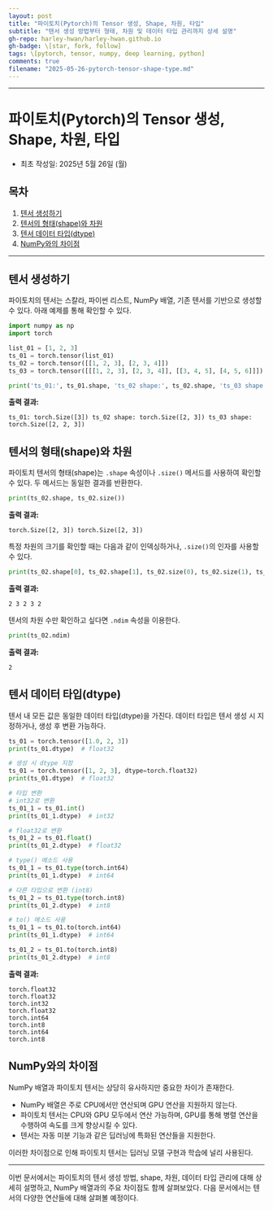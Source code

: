 ```yaml
---
layout: post
title: "파이토치(Pytorch)의 Tensor 생성, Shape, 차원, 타입"
subtitle: "텐서 생성 방법부터 형태, 차원 및 데이터 타입 관리까지 상세 설명"
gh-repo: harley-hwan/harley-hwan.github.io
gh-badge: \[star, fork, follow]
tags: \[pytorch, tensor, numpy, deep learning, python]
comments: true
filename: "2025-05-26-pytorch-tensor-shape-type.md"
---
```


---------------------------------------------------

# 파이토치(Pytorch)의 Tensor 생성, Shape, 차원, 타입

* 최초 작성일: 2025년 5월 26일 (월)

## 목차

1. [텐서 생성하기](#텐서-생성하기)
2. [텐서의 형태(shape)와 차원](#텐서의-형태shape와-차원)
3. [텐서 데이터 타입(dtype)](#텐서-데이터-타입dtype)
4. [NumPy와의 차이점](#numpy와의-차이점)

---

## 텐서 생성하기

파이토치의 텐서는 스칼라, 파이썬 리스트, NumPy 배열, 기존 텐서를 기반으로 생성할 수 있다. 아래 예제를 통해 확인할 수 있다.

```python
import numpy as np
import torch

list_01 = [1, 2, 3]
ts_01 = torch.tensor(list_01)
ts_02 = torch.tensor([[1, 2, 3], [2, 3, 4]])
ts_03 = torch.tensor([[[1, 2, 3], [2, 3, 4]], [[3, 4, 5], [4, 5, 6]]])

print('ts_01:', ts_01.shape, 'ts_02 shape:', ts_02.shape, 'ts_03 shape:', ts_03.shape)
```

**출력 결과:**

```text
ts_01: torch.Size([3]) ts_02 shape: torch.Size([2, 3]) ts_03 shape: torch.Size([2, 2, 3])
```

## 텐서의 형태(shape)와 차원

파이토치 텐서의 형태(shape)는 `.shape` 속성이나 `.size()` 메서드를 사용하여 확인할 수 있다. 두 메서드는 동일한 결과를 반환한다.

```python
print(ts_02.shape, ts_02.size())
```

**출력 결과:**

```text
torch.Size([2, 3]) torch.Size([2, 3])
```

특정 차원의 크기를 확인할 때는 다음과 같이 인덱싱하거나, `.size()`의 인자를 사용할 수 있다.

```python
print(ts_02.shape[0], ts_02.shape[1], ts_02.size(0), ts_02.size(1), ts_02.size()[0])
```

**출력 결과:**

```text
2 3 2 3 2
```

텐서의 차원 수만 확인하고 싶다면 `.ndim` 속성을 이용한다.

```python
print(ts_02.ndim)
```

**출력 결과:**

```text
2
```

## 텐서 데이터 타입(dtype)

텐서 내 모든 값은 동일한 데이터 타입(dtype)을 가진다. 데이터 타입은 텐서 생성 시 지정하거나, 생성 후 변환 가능하다.

```python
ts_01 = torch.tensor([1.0, 2, 3])
print(ts_01.dtype)  # float32

# 생성 시 dtype 지정
ts_01 = torch.tensor([1, 2, 3], dtype=torch.float32)
print(ts_01.dtype)  # float32

# 타입 변환
# int32로 변환
ts_01_1 = ts_01.int()
print(ts_01_1.dtype)  # int32

# float32로 변환
ts_01_2 = ts_01.float()
print(ts_01_2.dtype)  # float32

# type() 메소드 사용
ts_01_1 = ts_01.type(torch.int64)
print(ts_01_1.dtype)  # int64

# 다른 타입으로 변환 (int8)
ts_01_2 = ts_01.type(torch.int8)
print(ts_01_2.dtype)  # int8

# to() 메소드 사용
ts_01_1 = ts_01.to(torch.int64)
print(ts_01_1.dtype)  # int64

ts_01_2 = ts_01.to(torch.int8)
print(ts_01_2.dtype)  # int8
```

**출력 결과:**

```text
torch.float32
torch.float32
torch.int32
torch.float32
torch.int64
torch.int8
torch.int64
torch.int8
```

## NumPy와의 차이점

NumPy 배열과 파이토치 텐서는 상당히 유사하지만 중요한 차이가 존재한다.

* NumPy 배열은 주로 CPU에서만 연산되며 GPU 연산을 지원하지 않는다.
* 파이토치 텐서는 CPU와 GPU 모두에서 연산 가능하며, GPU를 통해 병렬 연산을 수행하여 속도를 크게 향상시킬 수 있다.
* 텐서는 자동 미분 기능과 같은 딥러닝에 특화된 연산들을 지원한다.

이러한 차이점으로 인해 파이토치 텐서는 딥러닝 모델 구현과 학습에 널리 사용된다.

---

이번 문서에서는 파이토치의 텐서 생성 방법, shape, 차원, 데이터 타입 관리에 대해 상세히 설명하고, NumPy 배열과의 주요 차이점도 함께 살펴보았다. 다음 문서에서는 텐서의 다양한 연산들에 대해 살펴볼 예정이다.
